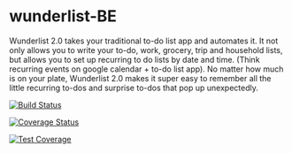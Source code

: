 # wunderlist-BE
Wunderlist 2.0 takes your traditional to-do list app and automates it. It not only allows you to write your to-do, work, grocery, trip and household lists, but allows you to set up recurring to do lists by date and time. (Think recurring events on google calendar + to-do list app). No matter how much is on your plate, Wunderlist 2.0 makes it super easy to remember all the little recurring to-dos and surprise to-dos that pop up unexpectedly.


[![Build Status](https://travis-ci.org/bw-072619-wunderlist/wunderlist-BE.svg?branch=develop)](https://travis-ci.org/bw-072619-wunderlist/wunderlist-BE)

[![Coverage Status](https://coveralls.io/repos/github/bw-072619-wunderlist/wunderlist-BE/badge.svg?branch=develop)](https://coveralls.io/github/bw-072619-wunderlist/wunderlist-BE?branch=master)

[![Test Coverage](https://api.codeclimate.com/v1/badges/e53399dc39996ddd696f/test_coverage)](https://codeclimate.com/github/bw-072619-wunderlist/wunderlist-BE/test_coverage)
